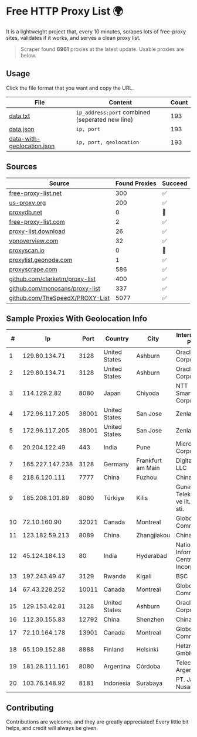 
# Free HTTP Proxy List 🌍

It is a lightweight project that, every 10 minutes, scrapes lots of free-proxy sites, validates if it works, and serves a clean proxy list.


> Scraper found **6961** proxies at the latest update. Usable proxies are below.

## Usage

Click the file format that you want and copy the URL.


|File|Content|Count|
|----|-------|-----|
|[data.txt](https://raw.githubusercontent.com/themiralay/Proxy-List-World/master/data.txt)|`ip_address:port` combined (seperated new line)|193|
|[data.json](https://raw.githubusercontent.com/themiralay/Proxy-List-World/master/data.json)|`ip, port`|193|
|[data-with-geolocation.json](https://raw.githubusercontent.com/themiralay/Proxy-List-World/master/data-with-geolocation.json)|`ip, port, geolocation`|193|

## Sources

|Source|Found Proxies|Succeed|
|------|-------------|-------|
|[free-proxy-list.net](https://free-proxy-list.net)|300|✅|
|[us-proxy.org](https://www.us-proxy.org)|200|✅|
|[proxydb.net](http://proxydb.net)|0|🚫|
|[free-proxy-list.com](https://free-proxy-list.com/?page=&port=&type%5B%5D=http&type%5B%5D=https&up_time=0&search=Search)|2|✅|
|[proxy-list.download](https://www.proxy-list.download/HTTP)|26|✅|
|[vpnoverview.com](https://vpnoverview.com/privacy/anonymous-browsing/free-proxy-servers)|32|✅|
|[proxyscan.io](https://www.proxyscan.io)|0|🚫|
|[proxylist.geonode.com](https://proxylist.geonode.com/api/proxy-list?limit=300&page=1&sort_by=lastChecked&sort_type=desc&protocols=http,https)|1|✅|
|[proxyscrape.com](https://api.proxyscrape.com/v2/?request=displayproxies&protocol=http&timeout=10000&country=all&ssl=all&anonymity=all)|586|✅|
|[github.com/clarketm/proxy-list](https://raw.githubusercontent.com/clarketm/proxy-list/master/proxy-list-raw.txt)|400|✅|
|[github.com/monosans/proxy-list](https://raw.githubusercontent.com/monosans/proxy-list/main/proxies/http.txt)|337|✅|
|[github.com/TheSpeedX/PROXY-List](https://raw.githubusercontent.com/TheSpeedX/PROXY-List/master/http.txt)|5077|✅|


## Sample Proxies With Geolocation Info

|#|Ip|Port|Country|City|Internet Service Provider|
|-|--|----|-------|----|-------------------------|
|1|129.80.134.71|3128|United States|Ashburn|Oracle Corporation|
|2|129.80.134.71|3128|United States|Ashburn|Oracle Corporation|
|3|114.129.2.82|8080|Japan|Chiyoda|NTT SmartConnect Corporation|
|4|172.96.117.205|38001|United States|San Jose|Zenlayer Inc|
|5|172.96.117.205|38001|United States|San Jose|Zenlayer Inc|
|6|20.204.122.49|443|India|Pune|Microsoft Corporation|
|7|165.227.147.238|3128|Germany|Frankfurt am Main|DigitalOcean, LLC|
|8|218.6.120.111|7777|China|Fuzhou|China Telecom|
|9|185.208.101.89|8080|Türkiye|Kilis|Guneydogu Telekom int.bil. ve ilt. hiz. tic. ltd. sti.|
|10|72.10.160.90|32021|Canada|Montreal|GloboTech Communications|
|11|123.182.59.213|8089|China|Zhangjiakou|China Telecom|
|12|45.124.184.13|80|India|Hyderabad|National Informatics Centre Services Incorporated|
|13|197.243.49.47|3129|Rwanda|Kigali|BSC|
|14|67.43.228.252|10011|Canada|Montreal|GloboTech Communications|
|15|129.153.42.81|3128|United States|Ashburn|Oracle Corporation|
|16|112.30.155.83|12792|China|Shenzhen|China Mobile|
|17|72.10.164.178|13901|Canada|Montreal|GloboTech Communications|
|18|65.109.152.88|8888|Finland|Helsinki|Hetzner Online GmbH|
|19|181.28.111.161|8080|Argentina|Córdoba|Telecom Argentina S.A|
|20|103.76.148.92|8181|Indonesia|Surabaya|PT. Java Digital Nusantara|



## Contributing

Contributions are welcome, and they are greatly appreciated! Every
little bit helps, and credit will always be given.

